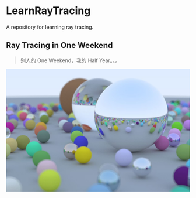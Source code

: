 # LearnRayTracing
A repository for learning ray tracing.

## Ray Tracing in One Weekend

> 别人的 One Weekend，我的 Half Year。。。

![](.\oneweek\image.jpg)
